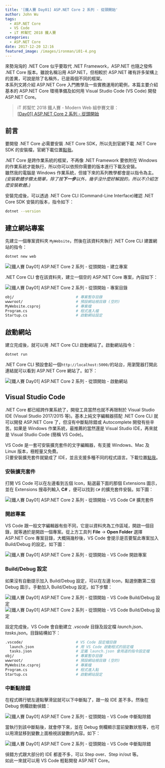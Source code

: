 ```yaml
---
title: '[鐵人賽 Day01] ASP.NET Core 2 系列 - 從頭開始'
author: John Wu
tags:
  - ASP.NET Core
  - VS Code
  - iT 邦幫忙 2018 鐵人賽
categories:
  - ASP.NET Core
date: 2017-12-20 12:16
featured_image: /images/ironman/i01-4.png
---
```


來勢洶洶的 .NET Core 似乎要取代 .NET Framework，ASP.NET 也隨之發佈 .NET Core 版本。雖說名稱沿用 ASP.NET，但相較於 ASP.NET 確有許多架構上的差異，可說是除了名稱外，已是兩個不同的框架。  
本系列文將介紹 ASP.NET Core 入門教學及一些實務運用的範例，本篇主要介紹基本的 ASP.NET Core 環境準備及如何用 Visual Studio Code (VS Code) 開發 ASP.NET Core。  

> iT 邦幫忙 2018 鐵人賽 - Modern Web 組參賽文章：  
 [[Day01] ASP.NET Core 2 系列 - 從頭開始](https://ithelp.ithome.com.tw/articles/10192429)  
 
<!-- more -->

## 前言

要開發 .NET Core 必需要安裝 .NET Core SDK，所以先到官網下載 .NET Core SDK 的安裝檔，官網下載位置[點我](https://www.microsoft.com/net/download/)。  

.NET Core 是跨作業系統的框架，不再像 .NET Framework 要依附在 Windows 的作業系統才能執行，所以你可以依照你需要的版本進行下載及安裝。  
雖然我的電腦是 Windows 作業系統，但接下來的系列教學都會是以指令為主。  
*(安裝軟體步驟太簡單，除了按**下一步**以外，幾乎沒什麼好解說的，所以不介紹怎麼安裝軟體。)*  

安裝完成後，可以透過 .NET Core CLI (Command-Line Interface)確認 .NET Core SDK 安裝的版本，指令如下：
```sh
dotnet --version
```

## 建立網站專案

先建立一個專案資料夾 `MyWebsite`，然後在該資料夾執行 .NET Core CLI 建置網站的指令：
```sh
dotnet new web
```

![[鐵人賽 Day01] ASP.NET Core 2 系列 - 從頭開始 - 建立專案](/images/ironman/i01-1.png)

.NET Core CLI 會在該資料夾，建立一個空的 ASP.NET Core 專案，內容如下：  

![[鐵人賽 Day01] ASP.NET Core 2 系列 - 從頭開始 - 專案目錄](/images/ironman/i01-2.png)
```sh
obj/                            # 專案暫存目錄
wwwroot/                        # 預設網站根目錄 (空的)
MyWebsite.csproj                # 專案檔
Program.cs                      # 程式進入檔
Startup.cs                      # 啟動網站設定
```

## 啟動網站

建立完成後，就可以用 .NET Core CLI 啟動網站了。啟動網站指令：
```sh
dotnet run
```
.NET Core CLI 預設會起一個`http://localhost:5000/`的站台，用瀏覽器打開此連結就可以看到 ASP.NET Core 網站了。如下：  

![[鐵人賽 Day01] ASP.NET Core 2 系列 - 從頭開始 - 啟動網站](/images/ironman/i01-3.png)  

## Visual Studio Code  

.NET Core 都已經跨作業系統了，開發工具當然也就不再限制於 Visual Studio IDE (Visual Studio 2017/2015 等)。基本上純文字編輯器搭配 .NET Core CLI 就可以開發 ASP.NET Core 了，但沒有中斷點除錯或 Autocomplete 開發有些辛苦。如果是 Windows 作業系統，最推薦的當然還是 Visual Studio IDE，再來就是 Visual Studio Code (簡稱 VS Code)。  

VS Code 是一套可安裝擴充套件的文字編輯器，有支援 Windows、Mac 及 Linux 版本，極輕量又免費。  
只要安裝擴充套件就變成了 IDE，並且支援多種不同的程式語言。下載位置[點我](https://code.visualstudio.com/Download)。  

### 安裝擴充套件

打開 VS Code 可以在左邊看到五個 Icon，點選最下面的那個 Extensions 圖示，並在 Extensions 搜尋列輸入 **C#** ，便可以找到 `C#` 的擴充套件安裝。如下圖：

![[鐵人賽 Day01] ASP.NET Core 2 系列 - 從頭開始 - VS Code C# 擴充套件](/images/ironman/i01-4.png)

### 開啟專案

VS Code 跟一般文字編輯器有些不同，它是以資料夾為工作區域，開啟一個目錄，就等通於是開啟一個專案。從上方工具列 **File** -> **Open Folder** 選擇 ASP.NET Core 專案目錄，大概隔幾秒後，VS Code 會提示是否要幫此專案加入 Build/Debug 的設定。如下圖：  

![[鐵人賽 Day01] ASP.NET Core 2 系列 - 從頭開始 - VS Code 開啟專案](/images/ironman/i01-5.png)

### Build/Debug 設定

如果沒有自動提示加入 Build/Debug 設定，可以在左邊 Icon，點選倒數第二個 Debug 圖示，手動加入 Build/Debug 設定。如下步驟：  

![[鐵人賽 Day01] ASP.NET Core 2 系列 - 從頭開始 - VS Code Build/Debug 設定](/images/ironman/i01-6.png)
![[鐵人賽 Day01] ASP.NET Core 2 系列 - 從頭開始 - VS Code Build/Debug 設定](/images/ironman/i01-7.png)

設定完成後，VS Code 會自動建立 *.vscode* 目錄及設定檔 *launch.json*、*tasks.json*。目錄結構如下：
```sh
.vscode/                        # VS Code 設定檔目錄
  launch.json                   # 用 VS Code 啟動程式的設定檔
  tasks.json                    # 定義 launch.json 會用道的指令設定檔
obj/                            # 專案暫存目錄
wwwroot/                        # 預設網站根目錄 (空的)
MyWebsite.csproj                # 專案檔
Program.cs                      # 程式進入點
Startup.cs                      # 啟動網站設定
```

### 中斷點除錯

在程式碼行號左邊點擊滑鼠就可以下中斷點了，跟一般 IDE 差不多。然後在 Debug 側欄啟動偵錯：  

![[鐵人賽 Day01] ASP.NET Core 2 系列 - 從頭開始 - VS Code 中斷點除錯](/images/ironman/i01-8.png)

當執行到該中斷點後，就會停下來，並在 Debug 側欄顯示當前變數狀態等，也可以用滑鼠移到變數上面檢視該變數的內容。如下：

![[鐵人賽 Day01] ASP.NET Core 2 系列 - 從頭開始 - VS Code 中斷點除錯](/images/ironman/i01-9.png)

偵錯方式跟大部分的 IDE 都差不多，可以 Step over、Step in/out 等。  
如此一來就可以用 VS Code 輕鬆開發 ASP.NET Core。  